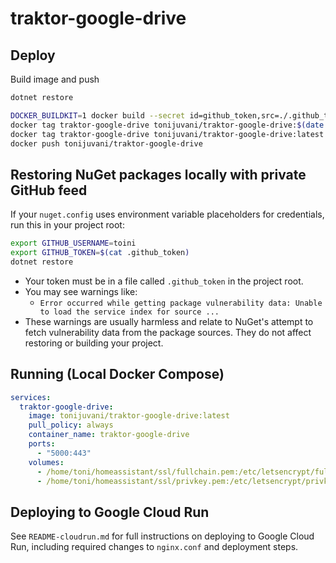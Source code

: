 # traktor-google-drive

## Deploy

Build image and push

```bash
dotnet restore

DOCKER_BUILDKIT=1 docker build --secret id=github_token,src=./.github_token -t traktor-google-drive .
docker tag traktor-google-drive tonijuvani/traktor-google-drive:$(date +%Y%m%d)
docker tag traktor-google-drive tonijuvani/traktor-google-drive:latest
docker push tonijuvani/traktor-google-drive
```

## Restoring NuGet packages locally with private GitHub feed

If your `nuget.config` uses environment variable placeholders for credentials, run this in your project root:

```sh
export GITHUB_USERNAME=toini
export GITHUB_TOKEN=$(cat .github_token)
dotnet restore
```

- Your token must be in a file called `.github_token` in the project root.
- You may see warnings like:
  - `Error occurred while getting package vulnerability data: Unable to load the service index for source ...`
- These warnings are usually harmless and relate to NuGet's attempt to fetch vulnerability data from the package sources. They do not affect restoring or building your project.

## Running (Local Docker Compose)

```yaml
services:
  traktor-google-drive:
    image: tonijuvani/traktor-google-drive:latest
    pull_policy: always
    container_name: traktor-google-drive
    ports:
      - "5000:443"
    volumes:
      - /home/toni/homeassistant/ssl/fullchain.pem:/etc/letsencrypt/fullchain.pem:ro
      - /home/toni/homeassistant/ssl/privkey.pem:/etc/letsencrypt/privkey.pem:ro
```

## Deploying to Google Cloud Run

See `README-cloudrun.md` for full instructions on deploying to Google Cloud Run, including required changes to `nginx.conf` and deployment steps.
